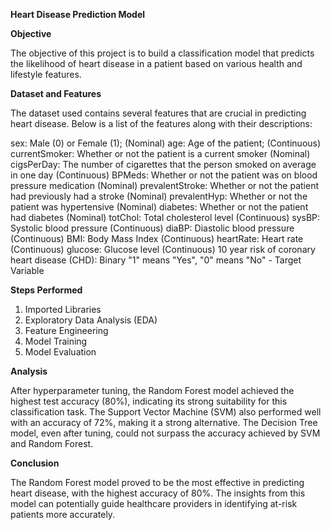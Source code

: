 **Heart Disease Prediction Model**

**Objective**

The objective of this project is to build a classification model that predicts the likelihood of heart disease in a patient based on various health and lifestyle features.

**Dataset and Features**

The dataset used contains several features that are crucial in predicting heart disease. Below is a list of the features along with their descriptions:

sex: Male (0) or Female (1); (Nominal)
age: Age of the patient; (Continuous)
currentSmoker: Whether or not the patient is a current smoker (Nominal)
cigsPerDay: The number of cigarettes that the person smoked on average in one day (Continuous)
BPMeds: Whether or not the patient was on blood pressure medication (Nominal)
prevalentStroke: Whether or not the patient had previously had a stroke (Nominal)
prevalentHyp: Whether or not the patient was hypertensive (Nominal)
diabetes: Whether or not the patient had diabetes (Nominal)
totChol: Total cholesterol level (Continuous)
sysBP: Systolic blood pressure (Continuous)
diaBP: Diastolic blood pressure (Continuous)
BMI: Body Mass Index (Continuous)
heartRate: Heart rate (Continuous)
glucose: Glucose level (Continuous)
10 year risk of coronary heart disease (CHD): Binary "1" means "Yes", "0" means "No" - Target Variable

**Steps Performed**

1. Imported Libraries
2. Exploratory Data Analysis (EDA)
3. Feature Engineering
4. Model Training
5. Model Evaluation

**Analysis**

After hyperparameter tuning, the Random Forest model achieved the highest test accuracy (80%), indicating its strong suitability for this classification task.
The Support Vector Machine (SVM) also performed well with an accuracy of 72%, making it a strong alternative.
The Decision Tree model, even after tuning, could not surpass the accuracy achieved by SVM and Random Forest.

**Conclusion**

The Random Forest model proved to be the most effective in predicting heart disease, with the highest accuracy of 80%. The insights from this model can potentially guide healthcare providers in identifying at-risk patients more accurately.
